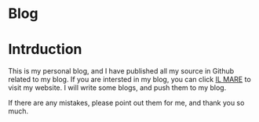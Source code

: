 # Blog
<h1>Intrduction</h1>
This is my personal blog, and I have published all my source in Github related to my blog. If you are intersted in my blog, you can click <a href="http://www.ilmareblog.com/blog" target="_blank">IL MARE</a> to visit my website. I will write some blogs, and push them to my blog.

If there are any mistakes, please point out them for me, and thank you so much.
